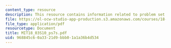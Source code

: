 ```yaml
---
content_type: resource
description: This resource contains information related to problem set 7.
file: https://ol-ocw-studio-app-production.s3.amazonaws.com/courses/18-03-differential-equations-spring-2010/968845c60a3321d9bbb01a1a36b4d534_MIT18_03S10_ps7s.pdf
file_type: application/pdf
resourcetype: Document
title: MIT18_03S10_ps7s.pdf
uid: 968845c6-0a33-21d9-bbb0-1a1a36b4d534
---
```

